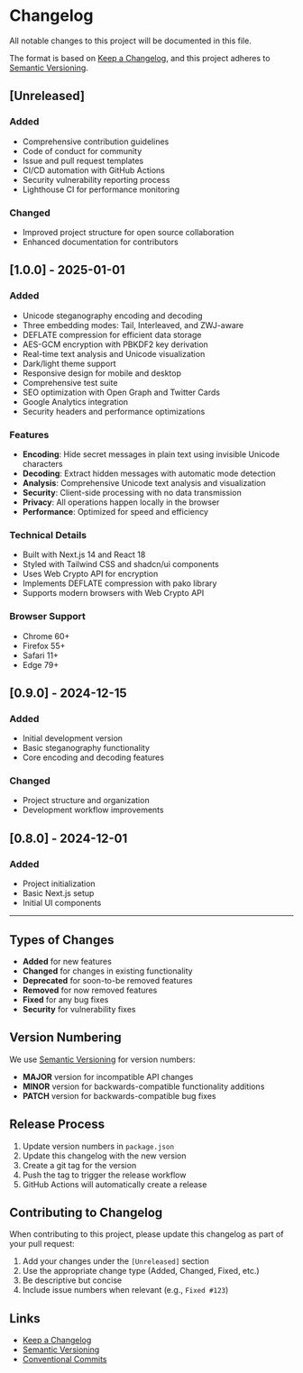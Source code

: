 # Changelog

All notable changes to this project will be documented in this file.

The format is based on [Keep a Changelog](https://keepachangelog.com/en/1.0.0/),
and this project adheres to [Semantic Versioning](https://semver.org/spec/v2.0.0.html).

## [Unreleased]

### Added
- Comprehensive contribution guidelines
- Code of conduct for community
- Issue and pull request templates
- CI/CD automation with GitHub Actions
- Security vulnerability reporting process
- Lighthouse CI for performance monitoring

### Changed
- Improved project structure for open source collaboration
- Enhanced documentation for contributors

## [1.0.0] - 2025-01-01

### Added
- Unicode steganography encoding and decoding
- Three embedding modes: Tail, Interleaved, and ZWJ-aware
- DEFLATE compression for efficient data storage
- AES-GCM encryption with PBKDF2 key derivation
- Real-time text analysis and Unicode visualization
- Dark/light theme support
- Responsive design for mobile and desktop
- Comprehensive test suite
- SEO optimization with Open Graph and Twitter Cards
- Google Analytics integration
- Security headers and performance optimizations

### Features
- **Encoding**: Hide secret messages in plain text using invisible Unicode characters
- **Decoding**: Extract hidden messages with automatic mode detection
- **Analysis**: Comprehensive Unicode text analysis and visualization
- **Security**: Client-side processing with no data transmission
- **Privacy**: All operations happen locally in the browser
- **Performance**: Optimized for speed and efficiency

### Technical Details
- Built with Next.js 14 and React 18
- Styled with Tailwind CSS and shadcn/ui components
- Uses Web Crypto API for encryption
- Implements DEFLATE compression with pako library
- Supports modern browsers with Web Crypto API

### Browser Support
- Chrome 60+
- Firefox 55+
- Safari 11+
- Edge 79+

## [0.9.0] - 2024-12-15

### Added
- Initial development version
- Basic steganography functionality
- Core encoding and decoding features

### Changed
- Project structure and organization
- Development workflow improvements

## [0.8.0] - 2024-12-01

### Added
- Project initialization
- Basic Next.js setup
- Initial UI components

---

## Types of Changes

- **Added** for new features
- **Changed** for changes in existing functionality
- **Deprecated** for soon-to-be removed features
- **Removed** for now removed features
- **Fixed** for any bug fixes
- **Security** for vulnerability fixes

## Version Numbering

We use [Semantic Versioning](https://semver.org/) for version numbers:

- **MAJOR** version for incompatible API changes
- **MINOR** version for backwards-compatible functionality additions
- **PATCH** version for backwards-compatible bug fixes

## Release Process

1. Update version numbers in `package.json`
2. Update this changelog with the new version
3. Create a git tag for the version
4. Push the tag to trigger the release workflow
5. GitHub Actions will automatically create a release

## Contributing to Changelog

When contributing to this project, please update this changelog as part of your pull request:

1. Add your changes under the `[Unreleased]` section
2. Use the appropriate change type (Added, Changed, Fixed, etc.)
3. Be descriptive but concise
4. Include issue numbers when relevant (e.g., `Fixed #123`)

## Links

- [Keep a Changelog](https://keepachangelog.com/)
- [Semantic Versioning](https://semver.org/)
- [Conventional Commits](https://www.conventionalcommits.org/)
